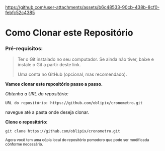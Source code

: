 






https://github.com/user-attachments/assets/b6c48533-90cb-438b-8cf0-febfc52c4385









# Como Clonar este Repositório

>
### Pré-requisitos:


> Ter o Git instalado no seu computador.
> Se ainda não tiver, baixe e instale o Git a partir deste link.
>
> Uma conta no GitHub (opcional, mas recomendado).



**Vamos clonar este repositório passo a passo.**

_Obtenha a URL do repositório:_

`URL do repositório: https://github.com/oblipix/cronometro.git`

navegue até a pasta onde deseja clonar.


**Clone o repositório:**

`git clone https://github.com/oblipix/cronometro.git`


<sub> Agora você tem uma cópia local do repositório pomodoro que pode ser modificada conforme necessário. </sub>






